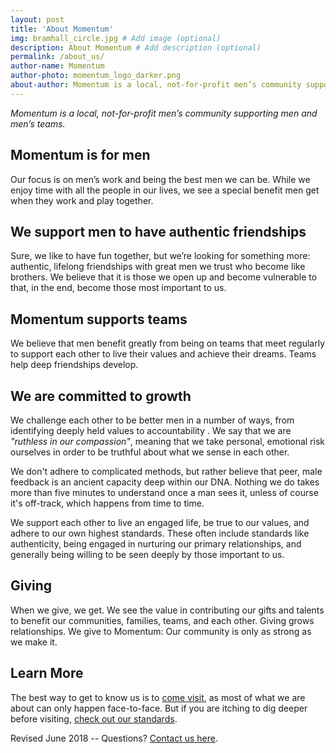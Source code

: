 ```yaml
---
layout: post
title: 'About Momentum'
img: bramhall_circle.jpg # Add image (optional)
description: About Momentum # Add description (optional)
permalink: /about_us/
author-name: Momentum
author-photo: momentum_logo_darker.png
about-author: Momentum is a local, not-for-profit men’s community supporting men and men’s teams.
---
```

_Momentum is a local, not-for-profit men’s community supporting men and men’s teams._

## **Momentum is for men**
Our focus is on men’s work and being the best men we can be. While we enjoy time with all the people in our lives, we see a special benefit men get when they work and play together.

## **We support men to have authentic friendships**
Sure, we like to have fun together, but we’re looking for something more: authentic, lifelong friendships with great men we trust who become like brothers. We believe that it is those we open up and become vulnerable to that, in the end, become those most important to us.

## **Momentum supports teams**
We believe that men benefit greatly from being on teams that meet regularly to support each other to live their values and achieve their dreams. Teams help deep friendships develop.

## **We are committed to growth**
We challenge each other to be better men in a number of ways, from identifying deeply held values to accountability . We say that we are _"ruthless in our compassion"_, meaning that we take personal, emotional risk ourselves in order to be truthful about what we sense in each other. 

We don't adhere to complicated methods, but rather believe that peer, male feedback is an ancient capacity deep within our DNA. Nothing we do takes more than five minutes to understand once a man sees it, unless of course it's off-track, which happens from time to time.

We support each other to live an engaged life, be true to our values, and adhere to our own highest standards. These often include standards like authenticity, being engaged in nurturing our primary relationships, and generally being willing to be seen deeply by those important to us. 

## **Giving**
When we give, we get. We see the value in contributing our gifts and talents to benefit our communities, families, teams, and each other. Giving grows relationships. We give to Momentum: Our community is only as strong as we make it.

## **Learn More**
The best way to get to know us is to [come visit](../monthly-meeting/), as most of what we are about can only happen face-to-face. But if you are itching to dig deeper before visiting, [check out our standards](../legacy/). 

Revised June 2018  -- Questions? [Contact us here](../contact/).

